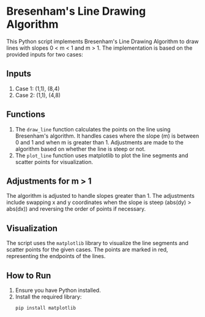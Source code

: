 # Bresenham's Line Drawing Algorithm

This Python script implements Bresenham's Line Drawing Algorithm to draw lines with slopes 0 < m < 1 and m > 1. The implementation is based on the provided inputs for two cases:

## Inputs
1. Case 1: (1,1), (8,4)
2. Case 2: (1,1), (4,8)

## Functions
1. The `draw_line` function calculates the points on the line using Bresenham's algorithm. It handles cases where the slope (m) is between 0 and 1 and when m is greater than 1. Adjustments are made to the algorithm based on whether the line is steep or not.
2. The `plot_line` function uses matplotlib to plot the line segments and scatter points for visualization.

## Adjustments for m > 1
The algorithm is adjusted to handle slopes greater than 1. The adjustments include swapping x and y coordinates when the slope is steep (abs(dy) > abs(dx)) and reversing the order of points if necessary.

## Visualization
The script uses the `matplotlib` library to visualize the line segments and scatter points for the given cases. The points are marked in red, representing the endpoints of the lines.

## How to Run
1. Ensure you have Python installed.
2. Install the required library:
   ```bash
   pip install matplotlib

